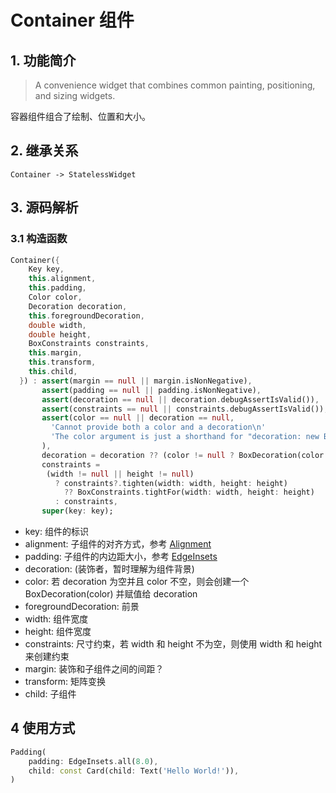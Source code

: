 # Container 组件
## 1. 功能简介
> A convenience widget that combines common painting, positioning, and sizing widgets.

容器组件组合了绘制、位置和大小。

## 2. 继承关系
```
Container -> StatelessWidget
```

## 3. 源码解析
### 3.1 构造函数
```dart
Container({
    Key key,
    this.alignment,
    this.padding,
    Color color,
    Decoration decoration,
    this.foregroundDecoration,
    double width,
    double height,
    BoxConstraints constraints,
    this.margin,
    this.transform,
    this.child,
  }) : assert(margin == null || margin.isNonNegative),
       assert(padding == null || padding.isNonNegative),
       assert(decoration == null || decoration.debugAssertIsValid()),
       assert(constraints == null || constraints.debugAssertIsValid()),
       assert(color == null || decoration == null,
         'Cannot provide both a color and a decoration\n'
         'The color argument is just a shorthand for "decoration: new BoxDecoration(color: color)".'
       ),
       decoration = decoration ?? (color != null ? BoxDecoration(color: color) : null),
       constraints =
        (width != null || height != null)
          ? constraints?.tighten(width: width, height: height)
            ?? BoxConstraints.tightFor(width: width, height: height)
          : constraints,
       super(key: key);
```
* key: 组件的标识
* alignment: 子组件的对齐方式，参考 [Alignment](../painting/Alignment.md)
* padding: 子组件的内边距大小，参考 [EdgeInsets](../painting/EdgeInsets.md)
* decoration: (装饰者，暂时理解为组件背景)
* color: 若 decoration 为空并且 color 不空，则会创建一个 BoxDecoration(color) 并赋值给 decoration
* foregroundDecoration: 前景
* width: 组件宽度
* height: 组件宽度
* constraints: 尺寸约束，若 width 和 height 不为空，则使用 width 和 height 来创建约束
* margin: 装饰和子组件之间的间距？
* transform: 矩阵变换
* child: 子组件

## 4 使用方式
```dart
Padding(
    padding: EdgeInsets.all(8.0),
    child: const Card(child: Text('Hello World!')),
)
```